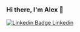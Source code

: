 ### Hi there, I'm Alex 👋

[![Linkedin Badge](https://i.stack.imgur.com/gVE0j.png) Linkedin](https://www.linkedin.com/in/alex-evers)
